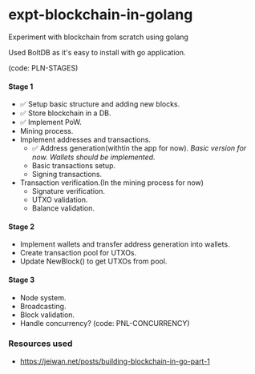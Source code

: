 # expt-blockchain-in-golang
 Experiment with blockchain from scratch using golang

 Used BoltDB as it's easy to install with go application.

(code: PLN-STAGES)
#### Stage 1
- :white_check_mark: Setup basic structure and adding new blocks.
- :white_check_mark: Store blockchain in a DB.
- :white_check_mark: Implement PoW.
- Mining process.
- Implement addresses and transactions.
    - :white_check_mark: Address generation(withtin the app for now).
        *Basic version for now. Wallets should be implemented.*
    - Basic transactions setup.
    - Signing transactions.
- Transaction verification.(In the mining process for now)
    - Signature verification.
    - UTXO validation.
    - Balance validation.

#### Stage 2
- Implement wallets and transfer address generation into wallets.
- Create transaction pool for UTXOs.
- Update NewBlock() to get UTXOs from pool.

#### Stage 3
- Node system.
- Broadcasting.
- Block validation.
- Handle concurrency? (code: PNL-CONCURRENCY)

### Resources used
- https://jeiwan.net/posts/building-blockchain-in-go-part-1